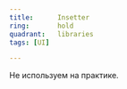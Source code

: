 ```yaml
---
title:      Insetter
ring:       hold
quadrant:   libraries
tags: [UI]

---
```


Не используем на практике.
